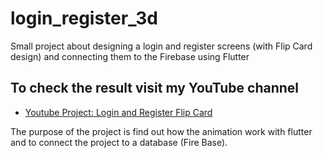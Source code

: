 # login_register_3d

Small project about designing a login and register screens (with Flip Card design)
and connecting them to the Firebase using Flutter

## To check the result visit my YouTube channel

- [Youtube Project: Login and Register Flip Card](https://www.youtube.com/watch?v=YRS7BwUfL5s&list=PLhB-UOT2ZISWw2MC8gBx_M-p6P4kwLwJI)

The purpose of the project is find out how the animation work with flutter
and to connect the project to a database (Fire Base).
